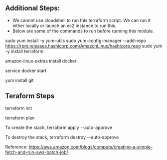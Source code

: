 

## Additional Steps:

* We cannot use cloudshell to run this terraform script. We can run it either locally or launch an ec2 instance to run this.
* Below are some of the commands to run before running this module.

sudo yum install -y yum-utils
sudo yum-config-manager --add-repo https://rpm.releases.hashicorp.com/AmazonLinux/hashicorp.repo
sudo yum -y install terraform


amazon-linux-extras install docker

service docker start

yum install git

## Teraform Steps
terraform init

terraform plan

To create the stack,
terraform apply --auto-approve

To destroy the stack,
terraform destroy --auto-approve


Reference:  https://aws.amazon.com/blogs/compute/creating-a-simple-fetch-and-run-aws-batch-job/

